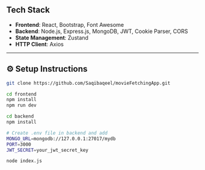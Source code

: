   


##  Tech Stack

- **Frontend**: React, Bootstrap, Font Awesome  
- **Backend**: Node.js, Express.js, MongoDB, JWT, Cookie Parser, CORS  
- **State Management**: Zustand  
- **HTTP Client**: Axios  

---

## ⚙️ Setup Instructions

```bash
git clone https://github.com/Saqibaqeel/movieFetchingApp.git

cd frontend
npm install
npm run dev

cd backend
npm install

# Create .env file in backend and add
MONGO_URL=mongodb://127.0.0.1:27017/mydb
PORT=3000
JWT_SECRET=your_jwt_secret_key

node index.js

